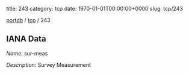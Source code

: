 title: 243
category: tcp
date: 1970-01-01T00:00:00+0000
slug: tcp/243

[portdb](/) / [tcp](/category/tcp.html) / 243


## IANA Data

_Name:_ sur-meas

_Description:_ Survey Measurement

